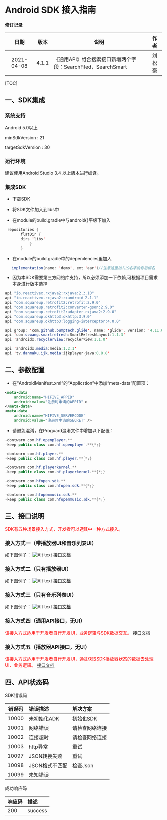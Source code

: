 

# Android SDK 接入指南

**修订记录** 

|    日期    | 版本 | 说明       |  作者  |
| :--------: | :--: | ---------- | :----: |
| 2021-04-08 | 4.1.1  | 《通用API》组合搜索接口新增两个字段：SearchFiled，SearchSmart | 刘松豪 |



[TOC]
## 一、SDK集成

### 系统支持

Android 5.0以上

minSdkVersion    : 21

targetSdkVersion : 30

### 运行环境

建议使用Android Studio 3.4 以上版本进行编译。

### 集成SDK

- 下载SDK

- 将SDK文件加入到libs中
- 在module的build.gradle中与android{}平级下加入

```java
 repositories {
       flatDir {
       dirs 'libs'
           }
       }
```
- 在module的build.gradle中的dependencies里加入

```java
   implementation(name: 'demo', ext:'aar')//注意这里加入的名字没有后缀名
```


- 因为本SDK需要第三方网络库支持，所以必须添加一下依赖,可根据项目需求本身进行版本选择
```java
api "io.reactivex.rxjava2:rxjava:2.2.10"
api "io.reactivex.rxjava2:rxandroid:2.1.1"
api "com.squareup.retrofit2:retrofit:2.9.0"
api "com.squareup.retrofit2:converter-gson:2.9.0"
api "com.squareup.retrofit2:adapter-rxjava2:2.9.0"
api "com.squareup.okhttp3:okhttp:3.9.0"
api "com.squareup.okhttp3:logging-interceptor:4.0.0"

api group: 'com.github.bumptech.glide', name: 'glide', version: '4.11.0'
api 'com.scwang.smartrefresh:SmartRefreshLayout:1.1.3'
api 'androidx.recyclerview:recyclerview:1.1.0'

api 'androidx.media:media:1.2.1'
api 'tv.danmaku.ijk.media:ijkplayer-java:0.8.8'
```


## 二、参数配置

- 在“AndroidManifest.xml”的“Application”中添加“meta-data”配置项：
```xml
<meta-data
    android:name="HIFIVE_APPID"
    android:value="注册时申请的APPID" >
</meta-data>
<meta-data
    android:name="HIFIVE_SERVERCODE"
    android:value="注册时申请的SECRET" />
```

- 请避免混淆，在Proguard混淆文件中增加以下配置：
```java
-dontwarn com.hf.openplayer.**
-keep public class com.hf.openplayer.**{*;}

-dontwarn com.hf.player.**
-keep public class com.hf.player.**{*;}

-dontwarn com.hf.playerkernel.**
-keep public class com.hf.playerkernel.**{*;}

-dontwarn com.hfopen.sdk.**
-keep public class com.hfopen.sdk.**{*;}

-dontwarn com.hfopemmusic.sdk.**
-keep public class com.hfopemmusic.sdk.**{*;}
```

## 三、接口说明

<font color='#FF0000'>SDK有五种场景接入方式，开发者可以选其中一种方式接入。</font>

### 接入方式一（带播放器UI和音乐列表UI）
如下图例子：
![Alt text](https://k3-images-test.oss-cn-beijing.aliyuncs.com/M2.png)
[接口文档](./sub/播放器和音乐列表接入文档.html?target="_blank")

### 接入方式二（只有播放器UI）
如下图例子：
![Alt text](https://k3-images-test.oss-cn-beijing.aliyuncs.com/M3.png)
[接口文档](./sub/播放器UI接入文档.html)

### 接入方式三（只有音乐列表UI）
如下图例子：
![Alt text](https://k3-images-test.oss-cn-beijing.aliyuncs.com/M4.png)
[接口文档](./sub/音乐列表UI接入文档.html)

### 接入方式四（通用API接口，无UI）
<font color='#FF0000'>该接入方式适用于开发者自行开发UI，业务逻辑与SDK数据交互。</font>
[接口文档](./sub/通用api接入文档.html)

### 接入方式五（播放器API接口，无UI）
<font color='#FF0000'>该接入方式适用于开发者自行开发UI，通过获取SDK播放器状态的数据去处理UI、业务逻辑。</font>
[接口文档](./sub/播放器api接入文档.html)





## 四、API状态码

SDK错误码

| 错误码 | 错误描述 | 解决方案 |
|----------|:--------|:-------- |
| 10000 | 未初始化ADK | 初始化SDK |
| 10001 | 网络错误 | 请检查网络连接 |
| 10002 | 连接超时 | 请检查网络连接 |
| 10003 | http异常 | 重试 |
| 10097 | JSON转换失败 | 重试 |
| 10098 | JSON格式不匹配 | 检查Json |
| 10099 | 未知错误 |  |


成功响应码

| 响应码 | 描述 |
|----------|:--------|
| 200 | success |













